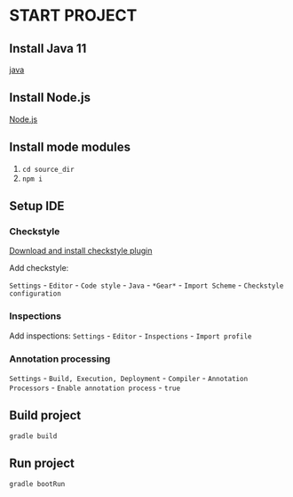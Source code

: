 # START PROJECT

## Install Java 11
[java]

## Install Node.js
[Node.js]

## Install mode modules
1. `cd source_dir`
2. `npm i`

## Setup IDE
### Checkstyle

[Download and install checkstyle plugin]

Add checkstyle:

`Settings` - `Editor` - `Code style` - `Java` - `*Gear*` - `Import Scheme` - `Checkstyle configuration`

### Inspections

Add inspections:
`Settings` - `Editor` - `Inspections` - `Import profile`

### Annotation processing

`Settings` - `Build, Execution, Deployment` - `Compiler` - `Annotation Processors` - `Enable annotation process` - `true`

## Build project
`gradle build`

## Run project
`gradle bootRun`

[java]: https://www.oracle.com/technetwork/java/javase/downloads/jdk11-downloads-5066655.html
[Node.js]: https://nodejs.org/en/download/
[Download and install checkstyle plugin]: https://plugins.jetbrains.com/plugin/1065-checkstyle-idea 